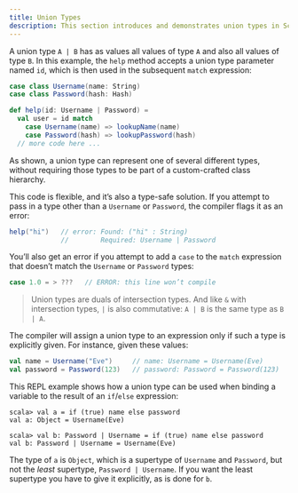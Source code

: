 ```yaml
---
title: Union Types
description: This section introduces and demonstrates union types in Scala 3.
---
```



A union type `A | B` has as values all values of type `A` and also all values of type `B`. In this example, the `help` method accepts a union type parameter named `id`, which is then used in the subsequent `match` expression:

```scala
case class Username(name: String)
case class Password(hash: Hash)

def help(id: Username | Password) =
  val user = id match
    case Username(name) => lookupName(name)
    case Password(hash) => lookupPassword(hash)
  // more code here ...
```

As shown, a union type can represent one of several different types, without requiring those types to be part of a custom-crafted class hierarchy.

This code is flexible, and it’s also a type-safe solution. If you attempt to pass in a type other than a `Username` or `Password`, the compiler flags it as an error:

```scala
help("hi")   // error: Found: ("hi" : String)
             //        Required: Username | Password
```

You’ll also get an error if you attempt to add a `case` to the `match` expression that doesn’t match the `Username` or `Password` types:

```scala
case 1.0 = > ???   // ERROR: this line won’t compile
```

>Union types are duals of intersection types. And like `&` with intersection types, `|` is also commutative: `A | B` is the same type as `B | A`.

The compiler will assign a union type to an expression only if such a type is explicitly given. For instance, given these values:

```scala
val name = Username("Eve")     // name: Username = Username(Eve)
val password = Password(123)   // password: Password = Password(123)
```

This REPL example shows how a union type can be used when binding a variable to the result of an `if`/`else` expression:

````
scala> val a = if (true) name else password
val a: Object = Username(Eve)

scala> val b: Password | Username = if (true) name else password
val b: Password | Username = Username(Eve)
````

The type of `a` is `Object`, which is a supertype of `Username` and `Password`, but not the *least* supertype, `Password | Username`. If you want the least supertype you have to give it explicitly, as is done for `b`.



